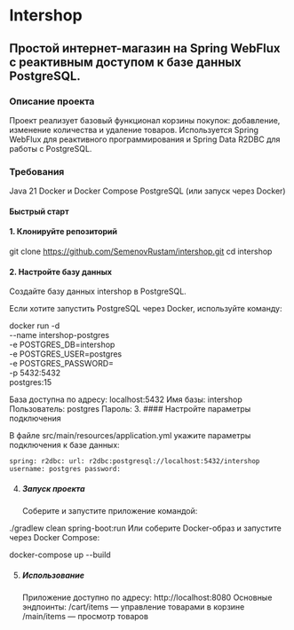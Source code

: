 # Intershop

## Простой интернет-магазин на Spring WebFlux с реактивным доступом к базе данных PostgreSQL.

### Описание проекта
Проект реализует базовый функционал корзины покупок: добавление, изменение количества и удаление товаров. Используется Spring WebFlux для реактивного программирования и Spring Data R2DBC для работы с PostgreSQL.

### Требования
Java 21
Docker и Docker Compose
PostgreSQL (или запуск через Docker)

#### Быстрый старт

#### 1. Клонируйте репозиторий

   git clone https://github.com/SemenovRustam/intershop.git
   cd intershop

#### 2. Настройте базу данных

   Создайте базу данных intershop в PostgreSQL.

 Если хотите запустить PostgreSQL через Docker, используйте команду:

docker run -d \
--name intershop-postgres \
-e POSTGRES_DB=intershop \
-e POSTGRES_USER=postgres \
-e POSTGRES_PASSWORD= \
-p 5432:5432 \
postgres:15

База доступна по адресу: localhost:5432
Имя базы: intershop
Пользователь: postgres
Пароль: 
3. #### Настройте параметры подключения  

   В файле src/main/resources/application.yml укажите параметры подключения к базе данных:

`spring:
r2dbc:
url: r2dbc:postgresql://localhost:5432/intershop
username: postgres
password:`

4. ##### Запуск проекта  
   Соберите и запустите приложение командой:

./gradlew clean spring-boot:run
Или соберите Docker-образ и запустите через Docker Compose:

docker-compose up --build


5. ##### Использование
   
   Приложение доступно по адресу: http://localhost:8080
   Основные эндпоинты:
   /cart/items — управление товарами в корзине
   /main/items — просмотр товаров